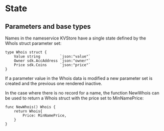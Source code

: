 # State

## Parameters and base types

Names in the nameservice KVStore have a single state
defined by the WhoIs struct parameter set:

```
type Whois struct {
	Value string         `json:"value"`
	Owner sdk.AccAddress `json:"owner"`
	Price sdk.Coins      `json:"price"`
}
```

If a parameter value in the Whois data is modified
a new parameter set is created and the previous one
rendered inactive.

In the case where there is no record for a name, the function
NewWhois can be used to return a Whois struct with the
price set to MinNamePrice:

```
func NewWhois() Whois {
	return Whois{
		Price: MinNamePrice,
	}
}
```
